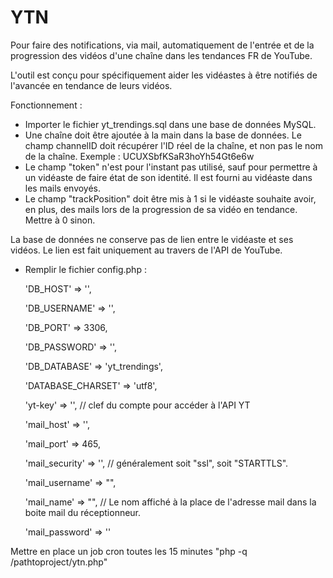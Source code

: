 # YTN

Pour faire des notifications, via mail, automatiquement de l'entrée et de la progression des vidéos d'une chaîne dans les tendances FR de YouTube.

L'outil est conçu pour spécifiquement aider les vidéastes à être notifiés de l'avancée en tendance de leurs vidéos.

Fonctionnement :

- Importer le fichier yt_trendings.sql dans une base de données MySQL.
- Une chaîne doit être ajoutée à la main dans la base de données. Le champ channelID doit récupérer l'ID réel de la chaîne, et non pas le nom de la chaîne. Exemple : UCUXSbfKSaR3hoYh54Gt6e6w
- Le champ "token" n'est pour l'instant pas utilisé, sauf pour permettre à un vidéaste de faire état de son identité. Il est fourni au vidéaste dans les mails envoyés.
- Le champ "trackPosition" doit être mis à 1 si le vidéaste souhaite avoir, en plus, des mails lors de la progression de sa vidéo en tendance. Mettre à 0 sinon.

La base de données ne conserve pas de lien entre le vidéaste et ses vidéos. Le lien est fait uniquement au travers de l'API de YouTube.

- Remplir le fichier config.php :

    'DB_HOST' => '',
    
    'DB_USERNAME' => '', 
    
    'DB_PORT' => 3306, 
    
    'DB_PASSWORD' => '', 
    
    'DB_DATABASE' => 'yt_trendings', 
    
    'DATABASE_CHARSET' => 'utf8',
    
    'yt-key' => '', // clef du compte pour accéder à l'API YT
        
    'mail_host' => '', 
    
    'mail_port' => 465, 
    
    'mail_security' => '', // généralement soit "ssl", soit "STARTTLS".
    
    'mail_username' => "",
    
    'mail_name' => "", // Le nom affiché à la place de l'adresse mail dans la boite mail du réceptionneur.
    
    'mail_password' => ''
    
    
Mettre en place un job cron toutes les 15 minutes "php -q /pathtoproject/ytn.php"
